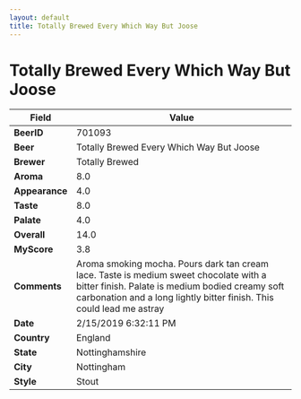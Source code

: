 ```yaml
---
layout: default
title: Totally Brewed Every Which Way But Joose
---
```


# Totally Brewed Every Which Way But Joose

| Field         | Value     |
|---------------|-----------|
| **BeerID** | 701093 |
| **Beer** | Totally Brewed Every Which Way But Joose |
| **Brewer** | Totally Brewed |
| **Aroma** | 8.0 |
| **Appearance** | 4.0 |
| **Taste** | 8.0 |
| **Palate** | 4.0 |
| **Overall** | 14.0 |
| **MyScore** | 3.8 |
| **Comments** | Aroma smoking mocha. Pours dark tan cream lace. Taste is medium sweet chocolate with a bitter finish. Palate is medium bodied creamy soft carbonation and a long lightly bitter finish. This could lead me astray  |
| **Date** | 2/15/2019 6:32:11 PM |
| **Country** | England |
| **State** | Nottinghamshire |
| **City** | Nottingham |
| **Style** | Stout |
